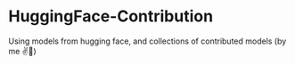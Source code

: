 # HuggingFace-Contribution
Using models from hugging face, and collections of contributed models (by me ✌️💫)
